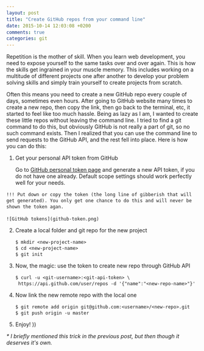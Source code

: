 ```yaml
---
layout: post
title: "Create GitHub repos from your command line"
date: 2015-10-14 12:03:08 +0200
comments: true
categories: git
---
```


Repetition is the mother of skill. When you learn web development, you need to expose yourself to the same tasks over and over again. This is how the skills get ingrained in your muscle memory. This includes working on a multitude of different projects one after another to develop your problem solving skills and simply train yourself to create projects from scratch.

Often this means you need to create a new GitHub repo every couple of days, sometimes even hours. After going to GitHub website many times to create a new repo, then copy the link, then go back to the terminal, etc, it started to feel like too much hassle. Being as lazy as I am, I wanted to create these little repos without leaving the command line. I tried to find a git command to do this, but obviously GitHub is not really a part of git, so no such command exists. Then I realized that you can use the command line to send requests to the GitHub API, and the rest fell into place. Here is how you can do this:

1. Get your personal API token from GitHub

    Go to [GitHub personal token page][token] and generate a new API token, if you do not have one already. Default scope settings should work perfectly well for your needs.

[token]: https://github.com/settings/tokens

    !!! Put down or copy the token (the long line of gibberish that will get generated). You only get one chance to do this and will never be shown the token agan.

    ![GitHub tokens](github-token.png)

2. Create a local folder and git repo for the new project

    ~~~shell
    $ mkdir <new-project-name>
    $ cd <new-project-name>
    $ git init
    ~~~

3. Now, the magic: use the token to create new repo through GitHub API

    ~~~shell
    $ curl -u <git-username>:<git-api-token> \
     https://api.github.com/user/repos -d '{"name":"<new-repo-name>"}'
    ~~~

4. Now link the new remote repo with the local one

    ~~~shell
    $ git remote add origin git@github.com:<username>/<new-repo>.git
    $ git push origin -u master
    ~~~

5. Enjoy! ))

*\* I briefly mentioned this trick in the previous post, but then though it deserves it's own.*
